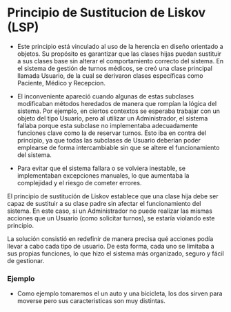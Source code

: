 # Principio de Sustitucion de Liskov (LSP)

 - Este principio está vinculado al uso de la herencia en diseño orientado a objetos. Su propósito es garantizar que las clases hijas puedan sustituir a sus clases base sin alterar el comportamiento correcto del sistema. En el sistema de gestión de turnos médicos, se creó una clase principal llamada Usuario, de la cual se derivaron clases específicas como Paciente, Médico y Recepcion.

- El inconveniente apareció cuando algunas de estas subclases modificaban métodos heredados de manera que rompían la lógica del sistema. Por ejemplo, en ciertos contextos se esperaba trabajar con un objeto del tipo Usuario, pero al utilizar un Administrador, el sistema fallaba porque esta subclase no implementaba adecuadamente funciones clave como la de reservar turnos. Esto iba en contra del principio, ya que todas las subclases de Usuario deberían poder emplearse de forma intercambiable sin que se altere el funcionamiento del sistema.

- Para evitar que el sistema fallara o se volviera inestable, se implementaban excepciones manuales, lo que aumentaba la complejidad y el riesgo de cometer errores.

El principio de sustitución de Liskov establece que una clase hija debe ser capaz de sustituir a su clase padre sin afectar el funcionamiento del sistema. En este caso, si un Administrador no puede realizar las mismas acciones que un Usuario (como solicitar turnos), se estaría violando este principio.

La solución consistió en redefinir de manera precisa qué acciones podía llevar a cabo cada tipo de usuario. De esta forma, cada uno se limitaba a sus propias funciones, lo que hizo el sistema más organizado, seguro y fácil de gestionar.

### Ejemplo

 - Como ejemplo tomaremos el un auto y una bicicleta, los dos sirven para moverse pero sus caracteristicas son muy distintas.

   
